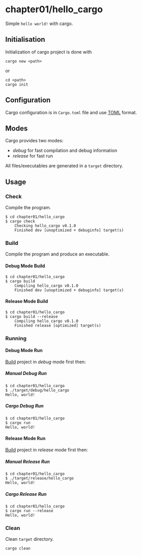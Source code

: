 # chapter01/hello_cargo

Simple `hello world!` with cargo.

## Initialisation

Initialization of cargo project is done with

```console
cargo new <path>
```

or

```console
cd <path>
cargo init
```

## Configuration

Cargo configuration is in `Cargo.toml` file and use
[TOML](https://github.com/toml-lang/toml) format.

## Modes

Cargo provides two modes:

- *debug* for fast compilation and debug information
- *release* for fast run

All files/executables are generated in a `target` directory.

## Usage

### Check

Compile the program.

```console
$ cd chapter01/hello_cargo
$ cargo check
    Checking hello_cargo v0.1.0
    Finished dev [unoptimized + debuginfo] target(s)
```

### Build

Compile the program and produce an executable.

#### Debug Mode Build

```console
$ cd chapter01/hello_cargo
$ cargo build
    Compiling hello_cargo v0.1.0
    Finished dev [unoptimized + debuginfo] target(s)
```

#### Release Mode Build

```console
$ cd chapter01/hello_cargo
$ cargo build --release
    Compiling hello_cargo v0.1.0
    Finished release [optimized] target(s)
```

### Running

#### Debug Mode Run

[Build](#debug-mode-build) project in *debug* mode first then:

##### Manual Debug Run

```console
$ cd chapter01/hello_cargo
$ ./target/debug/hello_cargo
Hello, world!
```

##### Cargo Debug Run

```console
$ cd chapter01/hello_cargo
$ cargo run
Hello, world!
```

#### Release Mode Run

[Build](#release-mode-build) project in *release* mode first then:

##### Manual Release Run

```console
$ cd chapter01/hello_cargo
$ ./target/release/hello_cargo
Hello, world!
```

##### Cargo Release Run

```console
$ cd chapter01/hello_cargo
$ cargo run --release
Hello, world!
```

### Clean

Clean `target` directory.

```console
cargo clean
```
